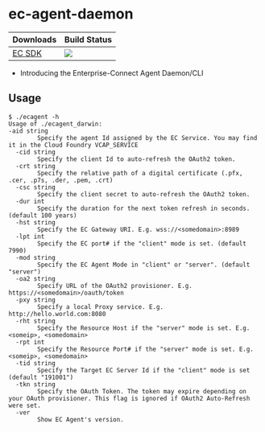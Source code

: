 # ec-agent-daemon
Downloads | Build Status
--- | ---
[EC SDK](https://github.com/Enterprise-connect/ec-sdk) | <a href='https://predix1.jenkins.build.ge.com/job/Enterprise-Connect/EC Server Daemon CLI'><img src='https://predix1.jenkins.build.ge.com/buildStatus/icon?job=Enterprise-Connect/EC Server Daemon CLI'></a>

 - Introducing the Enterprise-Connect Agent Daemon/CLI

## Usage
```shellscript
$ ./ecagent -h
Usage of ./ecagent_darwin:
-aid string
    	Specify the agent Id assigned by the EC Service. You may find it in the Cloud Foundry VCAP_SERVICE
  -cid string
    	Specify the client Id to auto-refresh the OAuth2 token.
  -crt string
    	Specify the relative path of a digital certificate (.pfx, .cer, .p7s, .der, .pem, .crt)
  -csc string
    	Specify the client secret to auto-refresh the OAuth2 token.
  -dur int
    	Specify the duration for the next token refresh in seconds. (default 100 years)
  -hst string
    	Specify the EC Gateway URI. E.g. wss://<somedomain>:8989
  -lpt int
    	Specify the EC port# if the "client" mode is set. (default 7990)
  -mod string
    	Specify the EC Agent Mode in "client" or "server". (default "server")
  -oa2 string
    	Specify URL of the OAuth2 provisioner. E.g. https://<somedomain>/oauth/token
  -pxy string
    	Specify a local Proxy service. E.g. http://hello.world.com:8080
  -rht string
    	Specify the Resource Host if the "server" mode is set. E.g. <someip>, <somedomain>
  -rpt int
    	Specify the Resource Port# if the "server" mode is set. E.g. <someip>, <somedomain>
  -tid string
    	Specify the Target EC Server Id if the "client" mode is set (default "191001")
  -tkn string
    	Specify the OAuth Token. The token may expire depending on your OAuth provisioner. This flag is ignored if OAuth2 Auto-Refresh were set.
  -ver
    	Show EC Agent's version.
``` 
 
